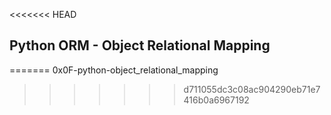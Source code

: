 <<<<<<< HEAD
## Python ORM - Object Relational Mapping
=======
0x0F-python-object_relational_mapping
>>>>>>> d711055dc3c08ac904290eb71e7416b0a6967192
